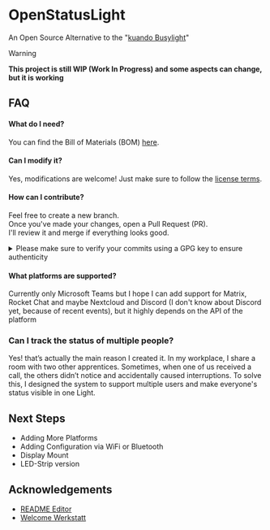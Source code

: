 
# OpenStatusLight

An Open Source Alternative to the "[kuando Busylight](https://busylight.com/)" 


> [!WARNING]
> **This project is still WIP (Work In Progress) and some aspects can change, but it is working** 


## FAQ

#### What do I need?
You can find the Bill of Materials (BOM) [here](https://github.com/Pouria-Mueller/OpenStatusLight/blob/main/BOM/Hardware.md).

#### Can I modify it?
Yes, modifications are welcome! Just make sure to follow the [license terms](https://github.com/Pouria-Mueller/OpenStatusLight/blob/main/LICENSE).

#### How can I contribute?

Feel free to create a new branch.  
Once you've made your changes, open a Pull Request (PR).  
I'll review it and merge if everything looks good.

<details>
  <summary>Please make sure to verify your commits using a GPG key to ensure authenticity</summary>

  I believe it's good practice to sign your commits to prevent impersonation,  
  so commit signing is **required**.

  If you need more information, here are some helpful links:

  - [GitHub Docs – About Commit Signature Verification](https://docs.github.com/en/authentication/managing-commit-signature-verification/about-commit-signature-verification)  
  - [Unofficial Setup Guide (VS Code)](https://cloudlumberjack.com/posts/setup-github-verified-commits-for-vscode/)

  ---

</details>



#### What platforms are supported?
Currently only Microsoft Teams but I hope I can add support for Matrix, Rocket Chat and maybe Nextcloud and Discord (I don't know about Discord yet, because of recent events), but it highly depends on the API of the platform

### Can I track the status of multiple people?
Yes! that’s actually the main reason I created it. In my workplace, I share a room with two other apprentices. Sometimes, when one of us received a call, the others didn’t notice and accidentally caused interruptions. To solve this, I designed the system to support multiple users and make everyone's status visible in one Light.



## Next Steps

- Adding More Platforms
- Adding Configuration via WiFi or Bluetooth
- Display Mount
- LED-Strip version

## Acknowledgements

 - [README Editor](https://readme.so)
 - [Welcome Werkstatt](https://www.welcome-werkstatt.de/)

